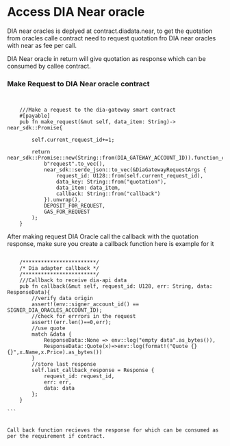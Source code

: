 # Access DIA Near oracle

DIA near oracles is deplyed at contract.diadata.near, to get the quotation from oracles calle contract need to request quotation fro DIA near oracles with near as fee per call.


DIA Near oracle in return will give quotation as response which can be consumed by callee contract.



### Make Request to DIA Near oracle contract

```


    ///Make a request to the dia-gateway smart contract
    #[payable]
    pub fn make_request(&mut self, data_item: String)-> near_sdk::Promise{

        self.current_request_id+=1;

        return near_sdk::Promise::new(String::from(DIA_GATEWAY_ACCOUNT_ID)).function_call(
            b"request".to_vec(),
            near_sdk::serde_json::to_vec(&DiaGatewayRequestArgs {
                request_id: U128::from(self.current_request_id),
                data_key: String::from("quotation"),
                data_item: data_item,
                callback: String::from("callback")
            }).unwrap(),
            DEPOSIT_FOR_REQUEST,
            GAS_FOR_REQUEST
        );
    }
````

After making request DIA Oracle call the callback with the quotation response, make sure you create a callback function here is example for it


````

    /************************/
    /* Dia adapter callback */
    /************************/
    ///Callback to receive dia-api data
    pub fn callback(&mut self, request_id: U128, err: String, data: ResponseData){
        //verify data origin
        assert!(env::signer_account_id() == SIGNER_DIA_ORACLES_ACCOUNT_ID);
        //check for errrors in the request
        assert!(err.len()==0,err);
        //use quote
        match &data {
            ResponseData::None => env::log("empty data".as_bytes()),
            ResponseData::Quote(x)=>env::log(format!("Quote {} {}",x.Name,x.Price).as_bytes())
        }
        //store last response
        self.last_callback_response = Response {
            request_id: request_id,
            err: err,
            data: data
        };
    }

```


Call back function recieves the response for which can be consumed as per the requirement if contract.



